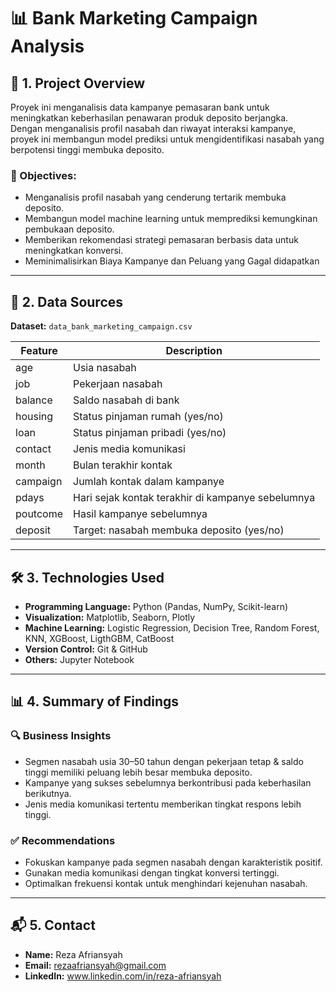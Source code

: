 # 📊 Bank Marketing Campaign Analysis

## 📌 1. Project Overview
Proyek ini menganalisis data kampanye pemasaran bank untuk meningkatkan keberhasilan penawaran produk deposito berjangka.  
Dengan menganalisis profil nasabah dan riwayat interaksi kampanye, proyek ini membangun model prediksi untuk mengidentifikasi nasabah yang berpotensi tinggi membuka deposito.

### 🎯 Objectives:
- Menganalisis profil nasabah yang cenderung tertarik membuka deposito.  
- Membangun model machine learning untuk memprediksi kemungkinan pembukaan deposito.  
- Memberikan rekomendasi strategi pemasaran berbasis data untuk meningkatkan konversi.
- Meminimalisirkan Biaya Kampanye dan Peluang yang Gagal didapatkan

---

## 📂 2. Data Sources
**Dataset:** `data_bank_marketing_campaign.csv`

| Feature   | Description |
|-----------|-------------|
| age       | Usia nasabah |
| job       | Pekerjaan nasabah |
| balance   | Saldo nasabah di bank |
| housing   | Status pinjaman rumah (yes/no) |
| loan      | Status pinjaman pribadi (yes/no) |
| contact   | Jenis media komunikasi |
| month     | Bulan terakhir kontak |
| campaign  | Jumlah kontak dalam kampanye |
| pdays     | Hari sejak kontak terakhir di kampanye sebelumnya |
| poutcome  | Hasil kampanye sebelumnya |
| deposit   | Target: nasabah membuka deposito (yes/no) |

---

## 🛠 3. Technologies Used
- **Programming Language:** Python (Pandas, NumPy, Scikit-learn)  
- **Visualization:** Matplotlib, Seaborn, Plotly  
- **Machine Learning:** Logistic Regression, Decision Tree, Random Forest, KNN, XGBoost, LigthGBM, CatBoost
- **Version Control:** Git & GitHub  
- **Others:** Jupyter Notebook  

---

## 📊 4. Summary of Findings
### 🔍 Business Insights
- Segmen nasabah usia 30–50 tahun dengan pekerjaan tetap & saldo tinggi memiliki peluang lebih besar membuka deposito.  
- Kampanye yang sukses sebelumnya berkontribusi pada keberhasilan berikutnya.  
- Jenis media komunikasi tertentu memberikan tingkat respons lebih tinggi.  

### ✅ Recommendations
- Fokuskan kampanye pada segmen nasabah dengan karakteristik positif.  
- Gunakan media komunikasi dengan tingkat konversi tertinggi.  
- Optimalkan frekuensi kontak untuk menghindari kejenuhan nasabah.  

---

## 📬 5. Contact
- **Name:** Reza Afriansyah  
- **Email:** rezaafriansyah@gmail.com 
- **LinkedIn:** www.linkedin.com/in/reza-afriansyah 

